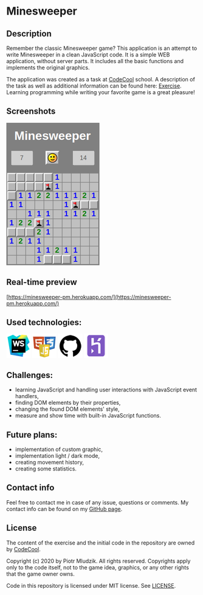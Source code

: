 # Minesweeper


## Description
Remember the classic Minesweeper game? This application is an attempt to write Minesweeper in a clean JavaScript code.
It is a simple WEB application, without server parts. It includes all the basic functions and implements the original
graphics.

The application was created as a task at [CodeCool](https://codecool.com/en/) school. A description of the task
as well as additional information can be found here: [Exercise](https://github.com/piotrmludzik/minesweeper/wiki/Exercise).
Learning programming while writing your favorite game is a great pleasure!


## Screenshots
![application preview](readme_res/preview.png)


## Real-time preview
[https://minesweeper-pm.herokuapp.com/](https://minesweeper-pm.herokuapp.com/)


## Used technologies:
[![WebStorm](readme_res/technologies/webstorm.png)](https://www.jetbrains.com/webstorm/)
[![HTML+CSS+JavaScript](readme_res/technologies/html_css_js.png)](https://developer.mozilla.org/en-US/docs/Web)
[![GitHub](readme_res/technologies/github.png)](https://github.com/)
[![Heroku](readme_res/technologies/heroku.png)](https://www.heroku.com/)


## Challenges:
- learning JavaScript and handling user interactions with JavaScript event handlers,
- finding DOM elements by their properties,
- changing the found DOM elements' style,
- measure and show time with built-in JavaScript functions.


## Future plans:
- implementation of custom graphic,
- implementation light / dark mode,
- creating movement history,
- creating some statistics.


## Contact info
Feel free to contact me in case of any issue, questions or comments.
My contact info can be found on my [GitHub page](https://github.com/piotrmludzik).


## License
The content of the exercise and the initial code in the repository are owned by [CodeCool](https://codecool.com/en/).

Copyright (c) 2020 by Piotr Mludzik. All rights reserved. Copyrights apply only to the code itself,
not to the game idea, graphics, or any other rights that the game owner owns.

Code in this repository is licensed under MIT license. See [LICENSE](https://github.com/piotrmludzik/minesweeper/blob/master/LICENSE).

